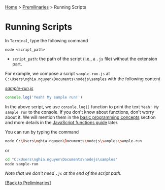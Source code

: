 [Home](../README.md) > [Premilinaries](../README.md#preliminaries) > Running Scripts

# Running Scripts

In `Terminal`, type the following command

`node <script_path>`

- `script_path`: the path of the script (i.e., a `.js` file) without the extension part.

For example, we compose a script `sample-run.js` at `C:\Users\nghia.nguyen\Documents\nodejs\samples` with the following content

*[sample-run.js](samples/sample-run.js)*

```js
console.log('Yeah! My sample run!')
```

In the above script, we use `console.log()` function to print the text `Yeah! My sample run` to the console. If you don't know about functions, don't worry about it. We will mention them in the [basic programming concepts](../README.md#basic-programming-concepts) section and more details in the [JavaScript functions guide]() later.

You can run by typing the command 

```sh
node C:\Users\nghia.nguyen\Documents\nodejs\samples\sample-run
```

or

```sh
cd "C:\Users\nghia.nguyen\Documents\nodejs\samples"
node sample-run
```

*Note that we don't need `.js` at the end of the script path.*

[[Back to Preliminaries]](../README.md#preliminaries)